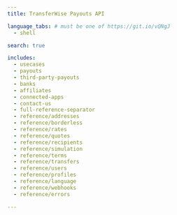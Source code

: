 ```yaml
---
title: TransferWise Payouts API

language_tabs: # must be one of https://git.io/vQNgJ
  - shell

search: true

includes:
  - usecases
  - payouts
  - third-party-payouts
  - banks
  - affiliates
  - connected-apps
  - contact-us
  - full-reference-separator
  - reference/addresses
  - reference/borderless
  - reference/rates
  - reference/quotes
  - reference/recipients
  - reference/simulation
  - reference/terms
  - reference/transfers
  - reference/users
  - reference/profiles
  - reference/language
  - reference/webhooks
  - reference/errors

---
```

